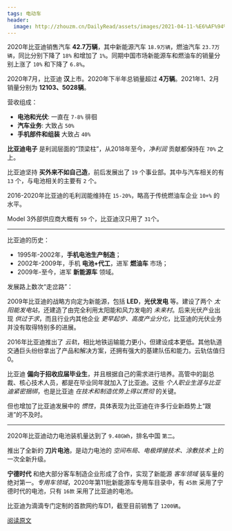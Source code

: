 ```yaml
---
tags: 电动车
header:
  image: http://zhouzm.cn/DailyRead/assets/images/2021-04-11-%E6%AF%94%E4%BA%9A%E8%BF%AA.jpg
---
```




2020年比亚迪销售汽车 **42.7万辆**，其中新能源汽车 `18.9万辆`，燃油汽车 `23.7万辆`，同比分别下降了 `18%` 和增加了 `1%`。同期中国市场新能源车和燃油车的销量分别上涨了 `10%` 和下降了 `6.8%`。



2020年7月，比亚迪 **汉**上市。2020年下半年总销量超过 **4万辆**。2021年1、2月销量分别为 **12103、5028辆**。

营收组成：

* **电池和光伏**: 一直在 `7-8%` 徘徊
* **汽车业务**: 大致占 `50%`
* **手机部件和组装** 大致占 `40%`



**比亚迪电子** 是利润层面的“顶梁柱”，从2018年至今，*净利润* 贡献都保持在 `70%` 之上。



比亚迪坚持 **买外来不如自己造**，前后发展出了 `19` 个事业部。其中与汽车相关的有 `13` 个，与电池相关的主要有 `2` 个。



2016-2020年比亚迪的毛利润能维持在 `15-20%`，略高于传统燃油车企业 `10+%` 的水平。



Model 3外部供应商大概有 `59` 个，比亚迪汉只用了 `31`个。

----

比亚迪的历史：

- 1995年-2002年，**手机电池生产制造**；
- 2002年-2009年，手机 **电池+代工**，进军 **燃油车** 市场；
- 2009年-至今，进军 **新能源车** 领域。



发展路上数次“走岔路”：



2009年比亚迪的战略方向定为新能源，包括 **LED**，**光伏发电** 等。建设了两个 *太阳能发电站*，还建造了由完全利用太阳能和风力发电的 *未来村*。后来光伏产业出现 *供过于求*，而且行业内其他企业 *更早起步、高度产业分化*，比亚迪的光伏业务并没有取得特别多的进展。



2016年比亚迪推出了 *云轨*，相比地铁运输能力更小，但建设成本更低。其他轨道交通巨头纷纷拿出了产品和解决方案，还拥有强大的基建队伍和能力。云轨估值归0。

比亚迪 **偏向于招收应届毕业生**，并且根据自己的需求进行培养。高管中的副总裁、核心技术人员，都是在毕业同年就加入了比亚迪。这些 *个人职业生涯与比亚迪紧密捆绑*，也是比亚迪 *在技术和制造优势上得以贯彻* 的关键。

但也增加了比亚迪发展中的 *惯性*，具体表现为比亚迪在许多行业新趋势上“跟进”的不及时。

----

2020年比亚迪动力电池装机量达到了 `9.48GWh`，排名中国 `第二`。

推出了全新的 **刀片电池**，是动力电池的 *空间布局、电极焊接技术、涂敷技术* 上的一次全新升级。

**宁德时代** 和绝大部分客车制造企业形成了合作，实现了新能源 *客车领域* 装车量的绝对第一。*专用车领域*，2020年第11批新能源车专用车目录中，有 `45款` 采用了宁德时代的电池，只有 `16款` 采用了比亚迪的电池。

比亚迪为滴滴专门定制的首款网约车D1，截至目前销售了 `1200辆`。



[阅读原文](https://www.huxiu.com/article/418107.html)

